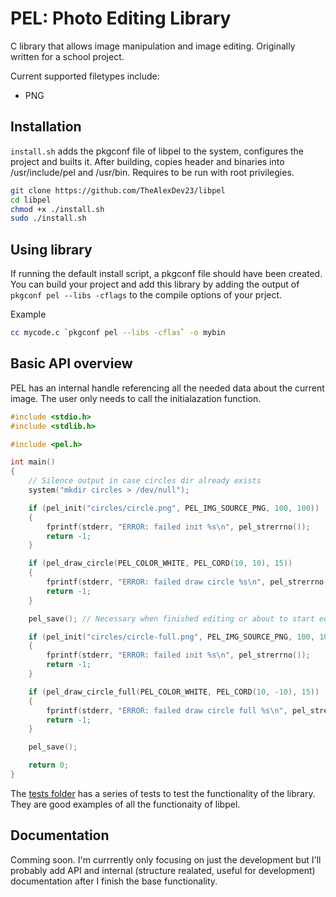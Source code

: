 # PEL: Photo Editing Library

C library that allows image manipulation and image editing. Originally written for a school project.

Current supported filetypes include:
- PNG

## Installation

`install.sh` adds the pkgconf file of libpel to the system, configures the project and builts it.
After building, copies header and binaries into /usr/include/pel and /usr/bin.
Requires to be run with root privilegies.

```bash
git clone https://github.com/TheAlexDev23/libpel
cd libpel
chmod +x ./install.sh
sudo ./install.sh
```

## Using library
If running the default install script, a pkgconf file should have been created. You can build your project and add this library by adding the output of `pkgconf pel --libs -cflags` to the compile options of your prject.

Example
```bash
cc mycode.c `pkgconf pel --libs -cflas` -o mybin
```

## Basic API overview
PEL has an internal handle referencing all the needed data about the current image. The user only needs to call the initialazation function.

```C
#include <stdio.h>
#include <stdlib.h>

#include <pel.h>

int main()
{
    // Silence output in case circles dir already exists
    system("mkdir circles > /dev/null");

    if (pel_init("circles/circle.png", PEL_IMG_SOURCE_PNG, 100, 100))
    {
        fprintf(stderr, "ERROR: failed init %s\n", pel_strerrno());
        return -1;
    }

    if (pel_draw_circle(PEL_COLOR_WHITE, PEL_CORD(10, 10), 15))
    {
        fprintf(stderr, "ERROR: failed draw circle %s\n", pel_strerrno());
        return -1;
    }

    pel_save(); // Necessary when finished editing or about to start editing another file. Not calling will result in loss of data.

    if (pel_init("circles/circle-full.png", PEL_IMG_SOURCE_PNG, 100, 100))
    {
        fprintf(stderr, "ERROR: failed init %s\n", pel_strerrno());
        return -1;
    }

    if (pel_draw_circle_full(PEL_COLOR_WHITE, PEL_CORD(10, -10), 15))
    {
        fprintf(stderr, "ERROR: failed draw circle full %s\n", pel_strerrno());
        return -1;
    }

    pel_save();

    return 0;
}
```

The [tests folder](/tests/) has a series of tests to test the functionality of the library. They are good examples of all the functionaity of libpel.

## Documentation
Comming soon. I'm currrently only focusing on just the development but I'll probably add API and internal (structure realated, useful for development) documentation after I finish the base functionality.

